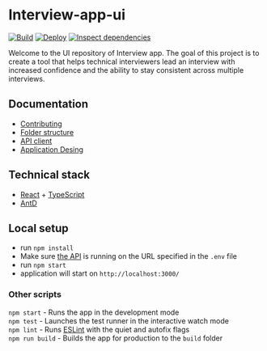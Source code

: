 # Interview-app-ui
[![Build](https://github.com/3PillarGlobal-Czechia/interview-app-ui/actions/workflows/build.yml/badge.svg)](https://github.com/3PillarGlobal-Czechia/interview-app-ui/actions/workflows/build.yml)
[![Deploy](https://github.com/3PillarGlobal-Czechia/interview-app-ui/actions/workflows/deploy.yml/badge.svg)](https://github.com/3PillarGlobal-Czechia/interview-app-ui/actions/workflows/deploy.yml)
[![Inspect dependencies](https://github.com/3PillarGlobal-Czechia/interview-app-ui/actions/workflows/inspect.yml/badge.svg)](https://github.com/3PillarGlobal-Czechia/interview-app-ui/actions/workflows/inspect.yml)

Welcome to the UI repository of Interview app. The goal of this project is to create a tool that helps technical interviewers lead an interview with increased confidence and the ability to stay consistent across multiple interviews.

## Documentation

- [Contributing](CONTRIBUTING.md)
- [Folder structure](docs/FOLDER_STRUCTURE.md)
- [API client](docs/API_CLIENT.md)
- [Application Desing](docs/DESIGN.md)

## Technical stack
- [React](https://reactjs.org/) + [TypeScript](https://www.typescriptlang.org/)
- [AntD](https://ant.design/)

## Local setup

- run `npm install`
- Make sure [the API](https://github.com/3PillarGlobal-Czechia/interview-app-api) is running on the URL specified in the `.env` file
- run `npm start`
- application will start on `http://localhost:3000/`

### Other scripts

`npm start` - Runs the app in the development mode \
`npm test` - Launches the test runner in the interactive watch mode \
`npm lint` - Runs [ESLint](https://eslint.org/) with the quiet and autofix flags \
`npm run build` - Builds the app for production to the `build` folder
